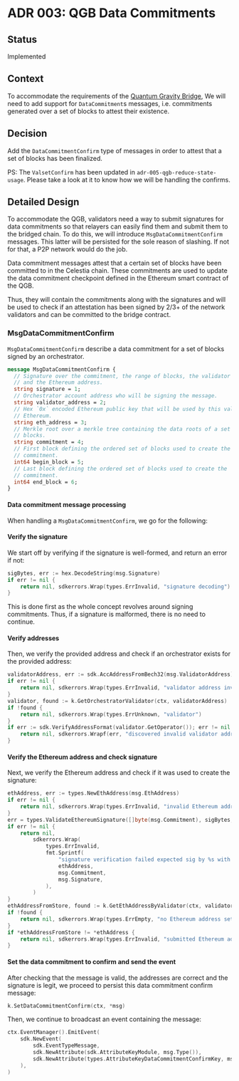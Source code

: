 # ADR 003: QGB Data Commitments

## Status

Implemented

## Context

To accommodate the requirements of the [Quantum Gravity Bridge](https://github.com/celestiaorg/quantum-gravity-bridge/blob/76efeca0be1a17d32ef633c0fdbd3c8f5e4cc53f/src/QuantumGravityBridge.sol), We will need to add support for `DataCommitment`s messages, i.e. commitments generated over a set of blocks to attest their existence.

## Decision

Add the `DataCommitmentConfirm` type of messages in order to attest that a set of blocks has been finalized.

PS: The `ValsetConfirm` has been updated in `adr-005-qgb-reduce-state-usage`. Please take a look at it to know how we will be handling the confirms.

## Detailed Design

To accommodate the QGB, validators need a way to submit signatures for data commitments so that relayers can easily find them and submit them to the bridged chain. To do this, we will introduce `MsgDataCommitmentConfirm` messages. This latter will be persisted for the sole reason of slashing. If not for that, a P2P network would do the job.

Data commitment messages attest that a certain set of blocks have been committed to in the Celestia chain. These commitments are used to update the data commitment checkpoint defined in the Ethereum smart contract of the QGB.

Thus, they will contain the commitments along with the signatures and will be used to check if an attestation has been signed by 2/3+ of the network validators and can be committed to the bridge contract.

### MsgDataCommitmentConfirm

`MsgDataCommitmentConfirm` describe a data commitment for a set of blocks signed by an orchestrator.

```protobuf
message MsgDataCommitmentConfirm {
  // Signature over the commitment, the range of blocks, the validator address
  // and the Ethereum address.
  string signature = 1;
  // Orchestrator account address who will be signing the message.
  string validator_address = 2;
  // Hex `0x` encoded Ethereum public key that will be used by this validator on
  // Ethereum.
  string eth_address = 3;
  // Merkle root over a merkle tree containing the data roots of a set of
  // blocks.
  string commitment = 4;
  // First block defining the ordered set of blocks used to create the
  // commitment.
  int64 begin_block = 5;
  // Last block defining the ordered set of blocks used to create the
  // commitment.
  int64 end_block = 6;
}
```

#### Data commitment message processing

When handling a `MsgDataCommitmentConfirm`, we go for the following:

#### Verify the signature

We start off by verifying if the signature is well-formed, and return an error if not:

```go
sigBytes, err := hex.DecodeString(msg.Signature)
if err != nil {
    return nil, sdkerrors.Wrap(types.ErrInvalid, "signature decoding")
}
```

This is done first as the whole concept revolves around signing commitments. Thus, if a signature is malformed, there is no need to continue.

#### Verify addresses

Then, we verify the provided address and check if an orchestrator exists for the provided address:

```go
validatorAddress, err := sdk.AccAddressFromBech32(msg.ValidatorAddress)
if err != nil {
    return nil, sdkerrors.Wrap(types.ErrInvalid, "validator address invalid")
}
validator, found := k.GetOrchestratorValidator(ctx, validatorAddress)
if !found {
    return nil, sdkerrors.Wrap(types.ErrUnknown, "validator")
}
if err := sdk.VerifyAddressFormat(validator.GetOperator()); err != nil {
    return nil, sdkerrors.Wrapf(err, "discovered invalid validator address for validator %v", validatorAddress)
}
```

#### Verify the Ethereum address and check signature

Next, we verify the Ethereum address and check if it was used to create the signature:

```go
ethAddress, err := types.NewEthAddress(msg.EthAddress)
if err != nil {
    return nil, sdkerrors.Wrap(types.ErrInvalid, "invalid Ethereum address")
}
err = types.ValidateEthereumSignature([]byte(msg.Commitment), sigBytes, *ethAddress)
if err != nil {
    return nil,
        sdkerrors.Wrap(
            types.ErrInvalid,
            fmt.Sprintf(
                "signature verification failed expected sig by %s with checkpoint %s found %s",
                ethAddress,
                msg.Commitment,
                msg.Signature,
            ),
        )
}
ethAddressFromStore, found := k.GetEthAddressByValidator(ctx, validator.GetOperator())
if !found {
    return nil, sdkerrors.Wrap(types.ErrEmpty, "no Ethereum address set for validator")
}
if *ethAddressFromStore != *ethAddress {
    return nil, sdkerrors.Wrap(types.ErrInvalid, "submitted Ethereum address does not match delegate Ethereum address")
}
```

#### Set the data commitment to confirm and send the event

After checking that the message is valid, the addresses are correct and the signature is legit, we proceed to persist this data commitment confirm message:

```go
k.SetDataCommitmentConfirm(ctx, *msg)
```

Then, we continue to broadcast an event containing the message:

```go
ctx.EventManager().EmitEvent(
    sdk.NewEvent(
        sdk.EventTypeMessage,
        sdk.NewAttribute(sdk.AttributeKeyModule, msg.Type()),
        sdk.NewAttribute(types.AttributeKeyDataCommitmentConfirmKey, msg.String()),
    ),
)
```
